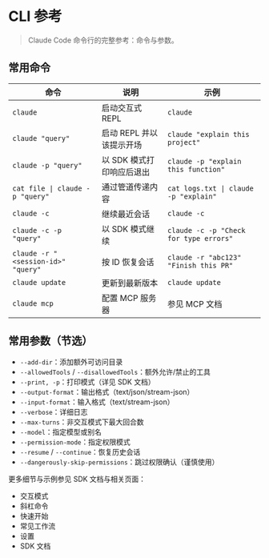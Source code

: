 # CLI 参考

> Claude Code 命令行的完整参考：命令与参数。

## 常用命令

| 命令 | 说明 | 示例 |
| --- | --- | --- |
| `claude` | 启动交互式 REPL | `claude` |
| `claude "query"` | 启动 REPL 并以该提示开场 | `claude "explain this project"` |
| `claude -p "query"` | 以 SDK 模式打印响应后退出 | `claude -p "explain this function"` |
| `cat file \| claude -p "query"` | 通过管道传递内容 | `cat logs.txt \| claude -p "explain"` |
| `claude -c` | 继续最近会话 | `claude -c` |
| `claude -c -p "query"` | 以 SDK 模式继续 | `claude -c -p "Check for type errors"` |
| `claude -r "<session-id>" "query"` | 按 ID 恢复会话 | `claude -r "abc123" "Finish this PR"` |
| `claude update` | 更新到最新版本 | `claude update` |
| `claude mcp` | 配置 MCP 服务器 | 参见 MCP 文档 |

## 常用参数（节选）

- `--add-dir`：添加额外可访问目录
- `--allowedTools` / `--disallowedTools`：额外允许/禁止的工具
- `--print, -p`：打印模式（详见 SDK 文档）
- `--output-format`：输出格式（text/json/stream-json）
- `--input-format`：输入格式（text/stream-json）
- `--verbose`：详细日志
- `--max-turns`：非交互模式下最大回合数
- `--model`：指定模型或别名
- `--permission-mode`：指定权限模式
- `--resume` / `--continue`：恢复历史会话
- `--dangerously-skip-permissions`：跳过权限确认（谨慎使用）

更多细节与示例参见 SDK 文档与相关页面：
- 交互模式
- 斜杠命令
- 快速开始
- 常见工作流
- 设置
- SDK 文档

